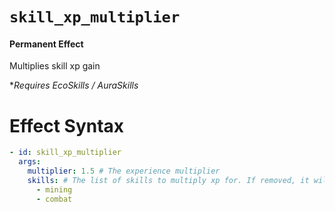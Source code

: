 # `skill_xp_multiplier`
#### Permanent Effect

Multiplies skill xp gain

**Requires EcoSkills / AuraSkills*

# Effect Syntax
```yaml
- id: skill_xp_multiplier
  args:
    multiplier: 1.5 # The experience multiplier
    skills: # The list of skills to multiply xp for. If removed, it will multiply all skills.
      - mining
      - combat 
```
